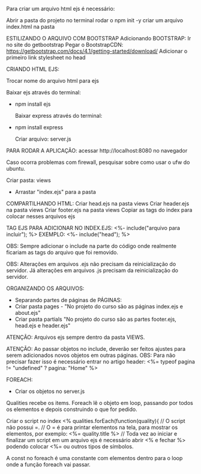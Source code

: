 Para criar um arquivo html ejs é necessário:

Abrir a pasta do projeto no terminal
rodar o npm init -y
criar um arquivo index.html na pasta

ESTILIZANDO O ARQUIVO COM BOOTSTRAP
Adicionando BOOTSTRAP:
Ir no site do getbootstrap
Pegar o BootstrapCDN: https://getbootstrap.com/docs/4.1/getting-started/download/
Adicionar o primeiro link stylesheet no head

CRIANDO HTML EJS:

Trocar nome do arquivo html para ejs

Baixar ejs através do terminal:

- npm install ejs

  Baixar express através do terminal:

- npm install express

  Criar arquivo: server.js

PARA RODAR A APLICAÇÃO: acessar http://localhost:8080 no navegador

Caso ocorra problemas com firewall, pesquisar sobre como usar o ufw do ubuntu.

Criar pasta: views

- Arrastar "index.ejs" para a pasta

COMPARTILHANDO HTML:
Criar head.ejs na pasta views
Criar header.ejs na pasta views
Criar footer.ejs na pasta views
Copiar as tags do index para colocar nesses arquivos ejs

TAG EJS PARA ADICIONAR NO INDEX.EJS: <%- include("arquivo para incluir"); %>
EXEMPLO:
<%- include("head"); %>

OBS: Sempre adicionar o include na parte do código onde realmente ficariam as tags do arquivo que foi removido.

OBS: Alterações em arquivos .ejs não precisam da reinicialização do servidor. Já alterações em arquivos .js precisam da reinicialização do servidor.

ORGANIZANDO OS ARQUIVOS:

- Separando partes de páginas de PÁGINAS:
- Criar pasta pages - "No projeto do curso são as páginas index.ejs e about.ejs"
- Criar pasta partials "No projeto do curso são as partes footer.ejs, head.ejs e header.ejs"

ATENÇÃO: Arquivos ejs sempre dentro da pasta VIEWS.

ATENÇÃO: Ao passar objetos no include, deverão ser feitos ajustes para serem adicionados novos objetos em outras páginas.
OBS: Para não precisar fazer isso é necessário entrar no artigo header: <%= typeof pagina != "undefined" ? pagina: "Home" %>

FOREACH:

- Criar os objetos no server.js

Qualities recebe os items.
Foreach lê o objeto em loop, passando por todos os elementos e depois construindo o que for pedido.

Criar o script no index
<% qualities.forEach(function(quality){ // O script não possui =. // O = é para printar elementos na tela, para mostrar os elementos, por exemplo: <%= quality.title %> // Toda vez ao iniciar e finalizar um script em um arquivo ejs é necessário abrir <% e fechar %> podendo colocar <%= ou outros tipos de símbolos.

A const no foreach é uma constante com elementos dentro para o loop onde a função foreach vai passar.
